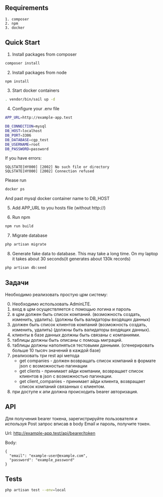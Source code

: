 ## Requirements
```
1. composer
2. npm
3. docker
```
## Quick Start
1. Install packages from composer
```bash
composer install
```
2. Install packages from node
```bash
npm install
```
3. Start docker containers
```bash
. vendor/bin/sail up -d
```
4. Configure your .env file
```bash
APP_URL=http://example-app.test

DB_CONNECTION=mysql
DB_HOST=localhost
DB_PORT=3306
DB_DATABASE=cgp_test
DB_USERNAME=root
DB_PASSWORD=password
```
If you have errors:
```
SQLSTATE[HY000] [2002] No such file or directory
SQLSTATE[HY000] [2002] Connection refused
```
Please run 
```bash
docker ps
```
And past mysql docker container name to DB_HOST

5. Add APP_URL to you hosts file (without http://)

7. Run npm
```bash
npm run build
```
7. Migrate database
```bash
php artisan migrate
```
8. Generate fake data to database. This may take a long time. Оn my laptop it takes about 30 seconds(it generates about 130k records)
```bash
php artisan db:seed
```

## Задачи

Необходимо реализовать простую црм систему:

0. Необходимо использовать AdminLTE.
1. вход в црм осуществляется с помощью логина и пароль
2. в црм должен быть список компаний. (возможность создать, изменить, удалить).
   (должны быть валидаторы входящих данных)
3. должен быть список клиентов компаний (возможность создать, изменить, удалить) (должны быть валидаторы входящих данных).
4. клиенты в базе данных должны быть связаны с компаниями.
5. таблицы должны быть описаны с помощь миграций.
6. таблицы должны наполняться тестовыми данными. (сгенерировать больше 10 тысяч значений в каждой базе)
7. реализовать три rest api метода
   - get companies - должен возвращать список компаний в формате json с возможностью пагинации
   - get clients - принимает айди компании, возвращает список клиентов в json с возможностью пагинации.
   - get client_companies - принимает айди клиента, возвращает список компаний связанных с клиентом.
8. при доступе к апи должна происходить bearer авторизация.


## API 
Для получения bearer токена, зарегистрируйте пользователя и используя Post запрос вписав в body Email и пароль, получите токен. 

Url: http://example-app.test/api/bearer/token

Body:
```
{
  "email": "example-user@example.com",
  "password": "example_password"
}
```

## Tests

```bash
php artisan test --env=local
```

